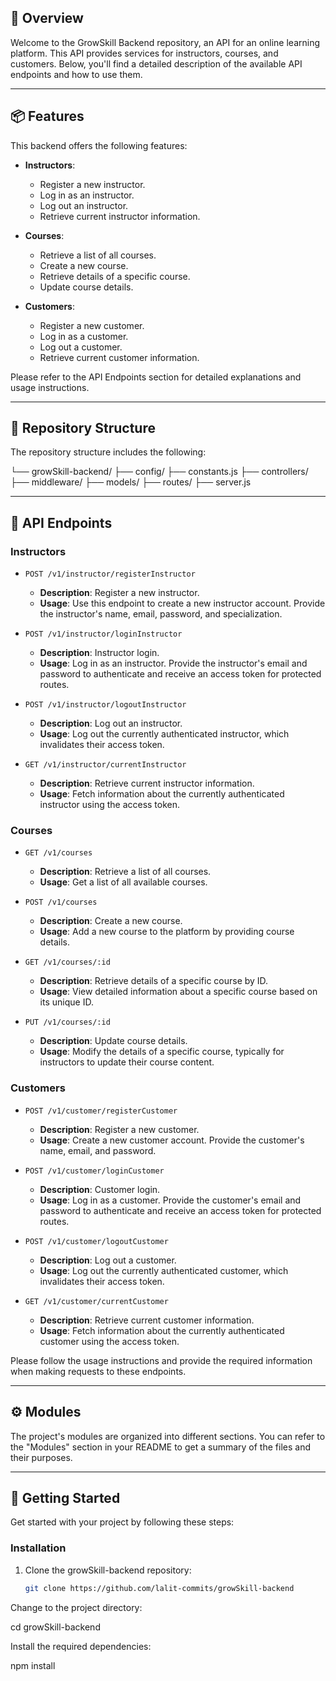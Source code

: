 ## 📍 Overview

Welcome to the GrowSkill Backend repository, an API for an online learning platform. This API provides services for instructors, courses, and customers. Below, you'll find a detailed description of the available API endpoints and how to use them.

---

## 📦 Features

This backend offers the following features:

- **Instructors**:
  - Register a new instructor.
  - Log in as an instructor.
  - Log out an instructor.
  - Retrieve current instructor information.

- **Courses**:
  - Retrieve a list of all courses.
  - Create a new course.
  - Retrieve details of a specific course.
  - Update course details.

- **Customers**:
  - Register a new customer.
  - Log in as a customer.
  - Log out a customer.
  - Retrieve current customer information.

Please refer to the API Endpoints section for detailed explanations and usage instructions.

---

## 📂 Repository Structure

The repository structure includes the following:

└── growSkill-backend/
├── config/
├── constants.js
├── controllers/
├── middleware/
├── models/
├── routes/
├── server.js



---

## 🔵 API Endpoints

### Instructors

- `POST /v1/instructor/registerInstructor`
  - **Description**: Register a new instructor.
  - **Usage**: Use this endpoint to create a new instructor account. Provide the instructor's name, email, password, and specialization.

- `POST /v1/instructor/loginInstructor`
  - **Description**: Instructor login.
  - **Usage**: Log in as an instructor. Provide the instructor's email and password to authenticate and receive an access token for protected routes.

- `POST /v1/instructor/logoutInstructor`
  - **Description**: Log out an instructor.
  - **Usage**: Log out the currently authenticated instructor, which invalidates their access token.

- `GET /v1/instructor/currentInstructor`
  - **Description**: Retrieve current instructor information.
  - **Usage**: Fetch information about the currently authenticated instructor using the access token.

### Courses

- `GET /v1/courses`
  - **Description**: Retrieve a list of all courses.
  - **Usage**: Get a list of all available courses.

- `POST /v1/courses`
  - **Description**: Create a new course.
  - **Usage**: Add a new course to the platform by providing course details.

- `GET /v1/courses/:id`
  - **Description**: Retrieve details of a specific course by ID.
  - **Usage**: View detailed information about a specific course based on its unique ID.

- `PUT /v1/courses/:id`
  - **Description**: Update course details.
  - **Usage**: Modify the details of a specific course, typically for instructors to update their course content.

### Customers

- `POST /v1/customer/registerCustomer`
  - **Description**: Register a new customer.
  - **Usage**: Create a new customer account. Provide the customer's name, email, and password.

- `POST /v1/customer/loginCustomer`
  - **Description**: Customer login.
  - **Usage**: Log in as a customer. Provide the customer's email and password to authenticate and receive an access token for protected routes.

- `POST /v1/customer/logoutCustomer`
  - **Description**: Log out a customer.
  - **Usage**: Log out the currently authenticated customer, which invalidates their access token.

- `GET /v1/customer/currentCustomer`
  - **Description**: Retrieve current customer information.
  - **Usage**: Fetch information about the currently authenticated customer using the access token.

Please follow the usage instructions and provide the required information when making requests to these endpoints.

---

## ⚙️ Modules

The project's modules are organized into different sections. You can refer to the "Modules" section in your README to get a summary of the files and their purposes.

---

## 🚀 Getting Started

Get started with your project by following these steps:

### Installation

1. Clone the growSkill-backend repository:
   ```sh
   git clone https://github.com/lalit-commits/growSkill-backend

Change to the project directory:

cd growSkill-backend

Install the required dependencies:

npm install


